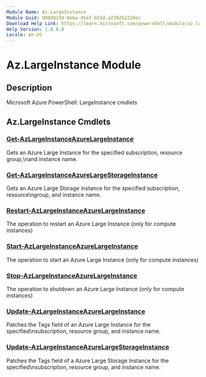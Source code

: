 ```yaml
---
Module Name: Az.LargeInstance
Module Guid: 008d8134-0e6a-45af-b55d-a2302b222dec
Download Help Link: https://learn.microsoft.com/powershell/module/az.largeinstance
Help Version: 1.0.0.0
Locale: en-US
---
```


# Az.LargeInstance Module
## Description
Microsoft Azure PowerShell: LargeInstance cmdlets

## Az.LargeInstance Cmdlets
### [Get-AzLargeInstanceAzureLargeInstance](Get-AzLargeInstanceAzureLargeInstance.md)
Gets an Azure Large Instance for the specified subscription, resource group,\nand instance name.

### [Get-AzLargeInstanceAzureLargeStorageInstance](Get-AzLargeInstanceAzureLargeStorageInstance.md)
Gets an Azure Large Storage instance for the specified subscription, resource\ngroup, and instance name.

### [Restart-AzLargeInstanceAzureLargeInstance](Restart-AzLargeInstanceAzureLargeInstance.md)
The operation to restart an Azure Large Instance (only for compute instances)

### [Start-AzLargeInstanceAzureLargeInstance](Start-AzLargeInstanceAzureLargeInstance.md)
The operation to start an Azure Large Instance (only for compute instances)

### [Stop-AzLargeInstanceAzureLargeInstance](Stop-AzLargeInstanceAzureLargeInstance.md)
The operation to shutdown an Azure Large Instance (only for compute instances)

### [Update-AzLargeInstanceAzureLargeInstance](Update-AzLargeInstanceAzureLargeInstance.md)
Patches the Tags field of an Azure Large Instance for the specified\nsubscription, resource group, and instance name.

### [Update-AzLargeInstanceAzureLargeStorageInstance](Update-AzLargeInstanceAzureLargeStorageInstance.md)
Patches the Tags field of a Azure Large Storage Instance for the specified\nsubscription, resource group, and instance name.

